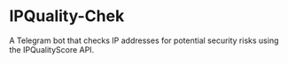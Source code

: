 # IPQuality-Chek
A Telegram bot that checks IP addresses for potential security risks using the IPQualityScore API.
